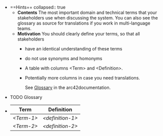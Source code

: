 - ==Hints==
  collapsed:: true
	- **Contents**
	  The most important domain and technical terms that your stakeholders use when discussing the system.
	  You can also see the glossary as source for translations if you work in multi-language teams.
	- **Motivation**
	  You should clearly define your terms, so that all stakeholders
		- have an identical understanding of these terms
		- do not use synonyms and homonyms
		- A table with columns \<Term> and \<Definition>.
		- Potentially more columns in case you need translations.
		  
		  See [Glossary](https://docs.arc42.org/section-12/) in the arc42documentation.
- TODO Glossary
- | Term                  | Definition                                    |
  |-----------------|--------------------------------|
  | *\<Term-1>*           | *\<definition-1>*                             |
  | *\<Term-2>*           | *\<definition-2>*                             |